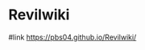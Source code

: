 # Revilwiki

#link
<a href="https://pbs04.github.io/Revilwiki/"> https://pbs04.github.io/Revilwiki/ </a>
